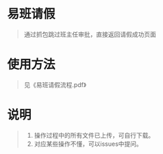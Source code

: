 # 易班请假
> 通过抓包跳过班主任审批，直接返回请假成功页面

# 使用方法
> 见《易班请假流程.pdf》

# 说明
> 1. 操作过程中的所有文件已上传，可自行下载。
> 2. 对应某些操作不懂，可以issues中提问。
